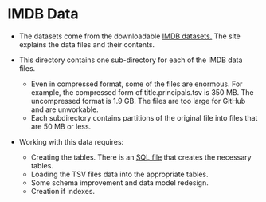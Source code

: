 # IMDB Data

- The datasets come from the downloadable [IMDB datasets.](https://www.imdb.com/interfaces/) The site explains the
data files and their contents.


- This directory contains one sub-directory for each of the IMDB data files.
    - Even in compressed format, some of the files are enormous. For example, the compressed form of title.principals.tsv
    is 350 MB. The uncompressed format is 1.9 GB. The files are too large for GitHub and are unworkable.
    - Each subdirectory contains partitions of the original file into files that are 50 MB or less.
    
    
- Working with this data requires:
    - Creating the tables. There is an [SQL file](Data/IMDB/imdb_schema.sql) that creates the necessary tables.
    - Loading the TSV files data into the appropriate tables.
    - Some schema improvement and data model redesign.
    - Creation if indexes. 